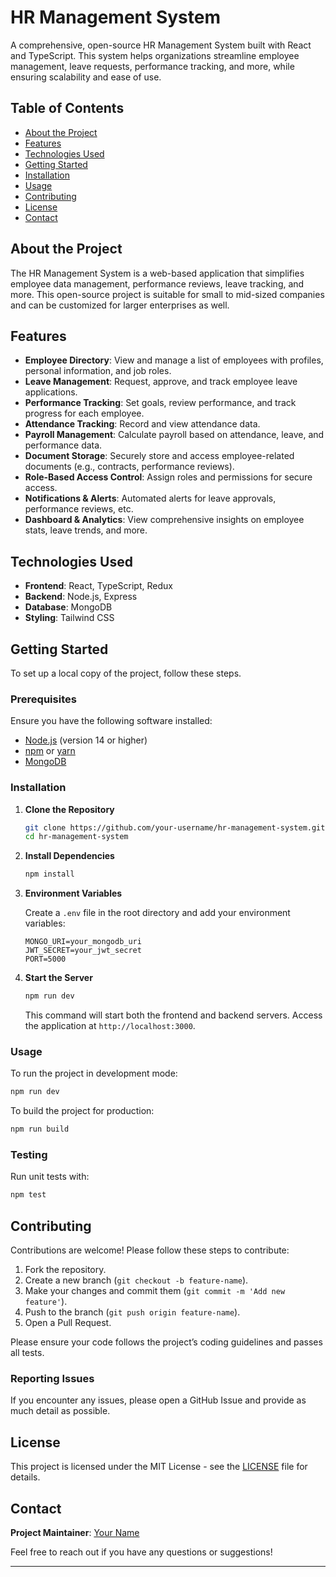 # HR Management System

A comprehensive, open-source HR Management System built with React and TypeScript. This system helps organizations streamline employee management, leave requests, performance tracking, and more, while ensuring scalability and ease of use.

## Table of Contents

- [About the Project](#about-the-project)
- [Features](#features)
- [Technologies Used](#technologies-used)
- [Getting Started](#getting-started)
- [Installation](#installation)
- [Usage](#usage)
- [Contributing](#contributing)
- [License](#license)
- [Contact](#contact)

## About the Project

The HR Management System is a web-based application that simplifies employee data management, performance reviews, leave tracking, and more. This open-source project is suitable for small to mid-sized companies and can be customized for larger enterprises as well.

## Features

- **Employee Directory**: View and manage a list of employees with profiles, personal information, and job roles.
- **Leave Management**: Request, approve, and track employee leave applications.
- **Performance Tracking**: Set goals, review performance, and track progress for each employee.
- **Attendance Tracking**: Record and view attendance data.
- **Payroll Management**: Calculate payroll based on attendance, leave, and performance data.
- **Document Storage**: Securely store and access employee-related documents (e.g., contracts, performance reviews).
- **Role-Based Access Control**: Assign roles and permissions for secure access.
- **Notifications & Alerts**: Automated alerts for leave approvals, performance reviews, etc.
- **Dashboard & Analytics**: View comprehensive insights on employee stats, leave trends, and more.

## Technologies Used

- **Frontend**: React, TypeScript, Redux
- **Backend**: Node.js, Express
- **Database**: MongoDB
- **Styling**: Tailwind CSS

## Getting Started

To set up a local copy of the project, follow these steps.

### Prerequisites

Ensure you have the following software installed:

- [Node.js](https://nodejs.org/) (version 14 or higher)
- [npm](https://www.npmjs.com/) or [yarn](https://yarnpkg.com/)
- [MongoDB](https://www.mongodb.com/)

### Installation

1. **Clone the Repository**

   ```bash
   git clone https://github.com/your-username/hr-management-system.git
   cd hr-management-system
   ```

2. **Install Dependencies**

   ```bash
   npm install
   ```

3. **Environment Variables**

   Create a `.env` file in the root directory and add your environment variables:

   ```plaintext
   MONGO_URI=your_mongodb_uri
   JWT_SECRET=your_jwt_secret
   PORT=5000
   ```

4. **Start the Server**

   ```bash
   npm run dev
   ```

   This command will start both the frontend and backend servers. Access the application at `http://localhost:3000`.

### Usage

To run the project in development mode:

```bash
npm run dev
```

To build the project for production:

```bash
npm run build
```

### Testing

Run unit tests with:

```bash
npm test
```

## Contributing

Contributions are welcome! Please follow these steps to contribute:

1. Fork the repository.
2. Create a new branch (`git checkout -b feature-name`).
3. Make your changes and commit them (`git commit -m 'Add new feature'`).
4. Push to the branch (`git push origin feature-name`).
5. Open a Pull Request.

Please ensure your code follows the project’s coding guidelines and passes all tests.

### Reporting Issues

If you encounter any issues, please open a GitHub Issue and provide as much detail as possible.

## License

This project is licensed under the MIT License - see the [LICENSE](LICENSE) file for details.

## Contact

**Project Maintainer**: [Your Name](https://github.com/your-username)

Feel free to reach out if you have any questions or suggestions!

---
